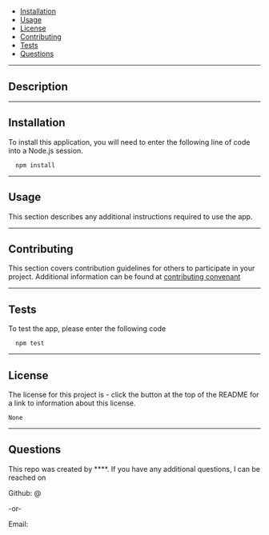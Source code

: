 # 

 
    

  * [Installation](#installation)
  * [Usage](#usage)
  * [License](#license)
  * [Contributing](#contributing)
  * [Tests](#tests)
  * [Questions](#questions)
  
  
  ------------------------------------
  
  ## Description
  
  
  
  
  ------------------------------------
  
  ## Installation
  
  To install this application, you will need to enter the following line of code into a Node.js session.  
      
      npm install
  
  
  ------------------------------------
  
  ## Usage
  
  This section describes any additional instructions required to use the app. 
  
      
  
  
  ------------------------------------
  
  ## Contributing
  
  This section covers contribution guidelines for others to participate in your project.  Additional information can be found at [contributing convenant](https://www.contributor-covenant.org/)
  
      
  
  
  ------------------------------------
  
  ## Tests
  
  To test the app, please enter the following code
  
      npm test
  
  
  ------------------------------------
  
  ## License

 The license for this project is - click the button at the top of the README for a link to information about this license. 
  
    None
  
  
  ------------------------------------
  
  ## Questions
  
  This repo was created by ****.  If you have any additional questions, I can be reached on
  
  Github: @
  
  -or-
  
  Email: 
  
  
  

